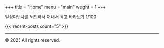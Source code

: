 +++
title = "Home"
menu = "main"
weight = 1
+++

일상다반사를 뇌안에서 꺼내서 적고 바라보기
1/100

{{< recent-posts count="5" >}}

---

© 2025 All rights reserved. 
